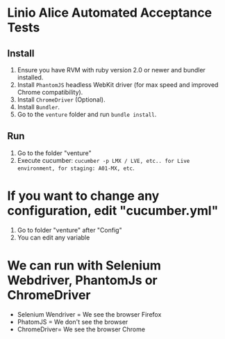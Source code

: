 # Linio Alice Automated Acceptance Tests

## Install
1. Ensure you have RVM with ruby version 2.0 or newer and bundler installed.
2. Install `PhantomJS` headless WebKit driver (for max speed and improved Chrome compatibility).
3. Install `ChromeDriver` (Optional).
4. Install `Bundler`.
5. Go to the `venture` folder and run `bundle install`.

## Run
1. Go to the folder "venture"
2. Execute cucumber: `cucumber -p LMX / LVE, etc.. for Live environment, for staging: A01-MX, etc`.

# If you want to change any configuration, edit "cucumber.yml"
1. Go to folder "venture" after "Config"
2. You can edit any variable

# We can run with Selenium Webdriver, PhantomJs or ChromeDriver
- Selenium Wendriver =  We see the browser Firefox
- PhatomJS = We don't see the browser
- ChromeDriver= We see the browser Chrome